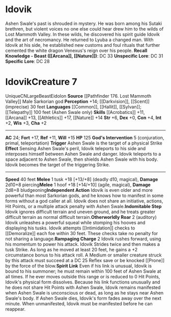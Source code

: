 ﻿---
ac: '24'
alignment: CN
all_resistance: null
burrow_speed: null
charisma: '+2'
climb_speed: null
constitution: '+4'
creature_ability:
- God's Intervention
- Independent Action
- Indomitable Step
- Otherworldly Roar
- Rampaging Charge
- Spirit Link
creature_family: null
description: 'Ashen Swale''s past is shrouded in mystery. He was born among his Sutaki
  brethren, but violent voices no one else could hear drew him to the wilds of Lost
  Mammoth Valley. In these wilds, he discovered his spirit guide Idovik and the art
  of necromancy. He returned to Lyuba a changed man. With Idovik at his side, he established
  new customs and foul rituals that further cemented the white dragon Venexus''s reign
  over his people.<br/><br/><b><u>Recall Knowledge - Beast</u> ( [[DATABASE/skill/Arcana|Arcana]]
  , [[DATABASE/skill/Nature|Nature]] )</b>: DC 33<br/><b><u>Unspecific Lore</u></b>:
  DC 31<br/><b><u>Specific Lore</u></b>: DC 28'
dexterity: '+0'
element: null
fly_speed: null
fortitude: '+17'
hp: '125'
id: '1792'
immunity: null
intelligence: '+2'
land_speed: '40'
language:
- '[[DATABASE/language/Common|Common]]'
- '[[DATABASE/language/Hallit|Hallit]]'
- '[[DATABASE/language/Sylvan|Sylvan]] ; [[DATABASE/monsterability/Telepathy|telepathy]]
  100 feet (Ashen Swale only)'
level: '7'
max_speed: '40'
name: Idovik
perception: '+14'
rarity: Unique
reflex: '+11'
resistance: null
rus_type_level: null
sense:
- '[[DATABASE/monsterability/Darkvision|darkvision]]'
- '[[DATABASE/monsterability/Scent|scent]] (imprecise) 30 feet'
size: Large
skill:
- '[[DATABASE/skill/Acrobatics|Acrobatics]] +11'
- '[[DATABASE/skill/Arcana|Arcana]] +13'
- '[[DATABASE/skill/Athletics|Athletics]] +17'
- '[[DATABASE/skill/Nature|Nature]] +14'
source: '[[DATABASE/source/Pathfinder 176. Lost Mammoth Valley|Pathfinder #176: Lost
  Mammoth Valley]]'
speed:
- 40 feet
spell: null
strength: '+6'
strength_req: '6'
strongest_save:
- Fortitude
swim_speed: null
trait:
- '[[DATABASE/trait/Beast|Beast]]'
- '[[DATABASE/trait/Eidolon|Eidolon]]'
- '[[DATABASE/trait/Unique|Unique]]'
type: Creature
vision: Darkvision
weakest_save:
- Reflex
weakness: null
will: '+15'
wisdom: '+3'

---
# Idovik

Ashen Swale's past is shrouded in mystery. He was born among his Sutaki brethren, but violent voices no one else could hear drew him to the wilds of Lost Mammoth Valley. In these wilds, he discovered his spirit guide Idovik and the art of necromancy. He returned to Lyuba a changed man. With Idovik at his side, he established new customs and foul rituals that further cemented the white dragon Venexus's reign over his people.
**Recall Knowledge - Beast ([[Arcana]], [[Nature]])**: DC 33
**Unspecific Lore**: DC 31
**Specific Lore**: DC 28

# Idovik<span class="item-type">Creature 7</span>

<span class="trait-unique item-trait">Unique</span><span class="trait-alignment item-trait">CN</span><span class="trait-size item-trait">Large</span><span class="item-trait">Beast</span><span class="item-trait">Eidolon</span>
**Source** [[Pathfinder 176. Lost Mammoth Valley]]
Male Sarkorian god
**Perception** +14; [[Darkvision]], [[Scent]] (imprecise) 30 feet
**Languages** [[Common]], [[Hallit]], [[Sylvan]]; [[Telepathy]] 100 feet (Ashen Swale only)
**Skills** [[Acrobatics]] +11, [[Arcana]] +13, [[Athletics]] +17, [[Nature]] +14
**Str** +6, **Dex** +0, **Con** +4, **Int** +2, **Wis** +3, **Cha** +2

---
**AC** 24; **Fort** +17, **Ref** +11, **Will** +15
**HP** 125
<span class="in-box-ability">**God's Intervention** <span class="action-icon">5</span> (conjuration, primal, teleportation) **Trigger** Ashen Swale is the target of a physical Strike **Effect** Sensing Ashen Swale's peril, Idovik teleports to his side and interposes himself between Ashen Swale and danger. Idovik teleports to a space adjacent to Ashen Swale, then shields Ashen Swale with his body. Idovik becomes the target of the triggering Strike.</span>

---
**Speed** 40 feet
<span class="in-box-ability">**Melee** <span class="action-icon">1</span> tusk +18 [+13/+8] (deadly d10, magical), **Damage** 2d10+8 piercing</span><span class="in-box-ability">**Melee** <span class="action-icon">1</span> hoof +18 [+14/+10] (agile, magical), **Damage** 2d8+8 bludgeoning</span><span class="in-box-ability">**Independent Action** Idovik is even older and more powerful than most Sarkorian gods, and he knows how to manifest in some forms without a god caller at all. Idovik does not share an initiative, actions, Hit Points, or a multiple attack penalty with Ashen Swale.</span><span class="in-box-ability">**Indomitable Step** Idovik ignores difficult terrain and uneven ground, and he treats greater difficult terrain as normal difficult terrain.</span><span class="in-box-ability">**Otherworldly Roar** <span class="action-icon">2</span> (auditory) Idovik unleashes a powerful squeal while stomping his hooves and displaying his tusks. Idovik attempts [[Intimidation]] checks to [[Demoralize]] each foe within 30 feet. These checks take no penalty for not sharing a language.</span><span class="in-box-ability">**Rampaging Charge** <span class="action-icon">2</span> Idovik rushes forward, using his momentum to power his attack. Idovik Strides twice and then makes a tusk Strike. As long as he moved at least 20 feet, he gains a +2 circumstance bonus to his attack roll. A Medium or smaller creature struck by this attack must succeed at a DC 25 Reflex save or be knocked [[Prone]] by the force of the blow.</span><span class="in-box-ability">**Spirit Link** Even if his link is unusual, Idovik is bound to his summoner; he must remain within 100 feet of Ashen Swale at all times. If he ever moves outside this range or is reduced to 0 Hit Points, Idovik's physical form dissolves. Because his link functions unusually and he does not share Hit Points with Ashen Swale, Idovik remains manifested when Ashen Swale is unconscious or dead, as long as he stays near Ashen Swale's body. If Ashen Swale dies, Idovik's form fades away over the next minute. When unmanifested, Idovik must be manifested before he can reappear.</span>